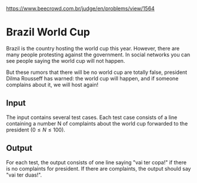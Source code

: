 https://www.beecrowd.com.br/judge/en/problems/view/1564

# Brazil World Cup

Brazil is the country hosting the world cup this year. However, there are many
people protesting against the government. In social networks you can see
people saying the world cup will not happen.

But these rumors that there will be no world cup are totally false, president
Dilma Rousseff has warned: the world cup will happen, and if someone complains
about it, we will host again!

## Input

The input contains several test cases. Each test case consists of a line
containing a number N of complaints about the world cup forwarded to the
president ($0 \leq N \leq 100$).

## Output

For each test, the output consists of one line saying "vai ter copa!" if there
is no complaints for president. If there are complaints, the output should say
"vai ter duas!".
